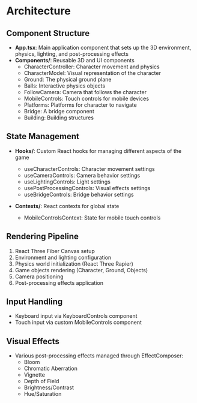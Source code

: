 # Architecture

## Component Structure
- **App.tsx**: Main application component that sets up the 3D environment, physics, lighting, and post-processing effects
- **Components/**: Reusable 3D and UI components
  - CharacterController: Character movement and physics
  - CharacterModel: Visual representation of the character
  - Ground: The physical ground plane
  - Balls: Interactive physics objects
  - FollowCamera: Camera that follows the character
  - MobileControls: Touch controls for mobile devices
  - Platforms: Platforms for character to navigate
  - Bridge: A bridge component
  - Building: Building structures

## State Management
- **Hooks/**: Custom React hooks for managing different aspects of the game
  - useCharacterControls: Character movement settings
  - useCameraControls: Camera behavior settings
  - useLightingControls: Light settings
  - usePostProcessingControls: Visual effects settings
  - useBridgeControls: Bridge behavior settings

- **Contexts/**: React contexts for global state
  - MobileControlsContext: State for mobile touch controls

## Rendering Pipeline
1. React Three Fiber Canvas setup
2. Environment and lighting configuration
3. Physics world initialization (React Three Rapier)
4. Game objects rendering (Character, Ground, Objects)
5. Camera positioning
6. Post-processing effects application

## Input Handling
- Keyboard input via KeyboardControls component
- Touch input via custom MobileControls component

## Visual Effects
- Various post-processing effects managed through EffectComposer:
  - Bloom
  - Chromatic Aberration
  - Vignette
  - Depth of Field
  - Brightness/Contrast
  - Hue/Saturation
